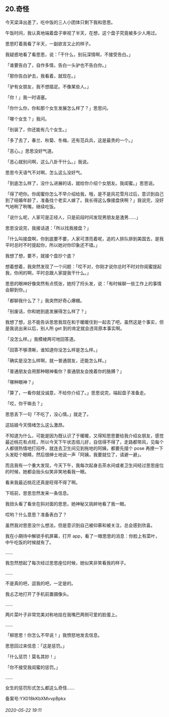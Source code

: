 ## 20.奇怪
今天梁泽出差了，吃中饭的三人小团体只剩下我和思思。


午饭时间，我认真地端着盘子审视了半天，在想，这个盘子究竟被多少人用过。


思思盯着我看了半天，一副欲言又止的样子。


我疑惑地看了看思思，说：「干什么，别玩深情啊，不接受告白。」


「谁要告白了，自作多情，告白一头驴也不告白你。」


「那你告白驴去，我看着，就现在。」


「驴有女朋友，我不想插足。不像某些人。」


「你！」我一时语塞。


「你什么你，你和那个女生发展怎么样了？」思思问。


「哪个女生？」我问。


「别装了，你还能有几个女生。」


「多了去了，春兰、秋菊、冬梅，还有范兵兵，这是最贵的一个。」


「恶心。」思思没好气道。


「恶心就别问啊，这么八卦干什么。」我说。


思思今天语气不对啊，怎么这么没好气。


「到底怎么样了，没什么进展的话，就给你介绍个女朋友。我闺蜜。」思思说。


「得了吧你。你闺蜜你怎么不早介绍给我，哦，是不是风花雪月过后，意识到自己到了结婚年龄了，准备找个老实人嫁了。我长得这么像接盘侠啊？」我说完，没好气地咧了咧嘴，继续吃饭。


「说什么呢，人家可是正经人，只是前段时间发现男朋友是渣男……」


思思没说完，我接话道：「所以找我接盘？」


「什么叫接盘啊，你到底要不要，人家可漂亮着呢，追的人排队排到美国去，是我平时总时不时提起你，所以她对你印象还不错。」


我想了想，要不，就接个盘抄个底？


想着想着，我突然发现了一个问题：「哎不对，你刚才说你总时不时对你闺蜜提起我，你闲的啊，平时总跟人家提我干什么。」


思思的眼神好像突然有点慌张，她捋了捋头发，说：「有时候聊一些工作上的事情会聊到你。」


「都聊我什么了？」我突然好奇心爆棚。


「别废话，你和她到底发展得怎么样了？」


我想了想，总不能告诉思思我现在和于暖暖住到一起去了吧，虽然这是个事实，但是我说出来以后，别人所 get 到的肯定就会违背原本事实啊。


「没怎么样。」我模棱两可地回答道。


「回答不够清晰，谁知道你没怎么样是怎么样。」


「确实是没怎么样啊，就一普通朋友，还能怎么样。」


「普通朋友会用那种眼神看你？普通朋友会挽着你的胳膊？」


「哪种眼神？」


「算了，一看你就没诚意，不给你介绍了。」思思说完，端起盘子准备走。


「哎，你干嘛去？」


思思丢下一句「不吃了，没心情。」就走了。


这姑娘今天情绪怎么这么激昂。


不知道为什么，可能是因为既认识了于暖暖，又得知思思要给我介绍女朋友，感觉最近桃花有点旺，所以今天下午状态倍儿好，自信得不得了，走路都带风，见每个人都很热情地打招呼，就连去卫生间见到拖地的阿姨，都要先摆个 pose 再撩一下头发眨个眼睛，然后很绅士地说一声「阿姨，我要就位了，请避一避」。


而且我有一个重大发现，今天下午，我每次起身去茶水间或者卫生间经过思思座位的时候，她都会抬头似笑非笑地看我一眼。


看来我最近桃花还真是旺得不得了啊。


下班前，思思忽然发来一条信息。


我扭头看了看坐在斜对面的思思，她神秘又挑衅地看了我一眼。


哎哟？什么意思？准备表白了？


虽然我对思思没什么想法，但是意识到自己被仰慕和被关注，总会感到欣喜。


我在小期待中解锁手机屏幕，打开 app，看了一眼思思的消息：你脸上有菜叶，中午吃饭的时候就有了。


……


我忽然想起了每次经过思思座位时候，她似笑非笑看我的样子。


……


不是真的吧，逗我的吧，一定是的。


我忐忑地打开了手机前置摄像头。


……


两片菜叶子非常完美对称地挂在我嘴巴两侧可爱的脸蛋上。


……


「柳思思！你怎么不早说！」我愤怒地发去信息。


思思回过来信息：「这是惩罚。」


「什么惩罚！莫名其妙！」


「你不接受我闺蜜的惩罚。」


……


女生的惩罚形式怎么都这么奇怪……


备案号:YX018kKbXMvvpBpkx


###### 2020-05-22 19:11

